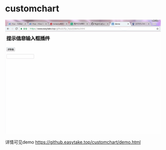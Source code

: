 # customchart

![image](https://github.com/chro008/inputtip/raw/master/demo.gif)


详情可见demo 
https://github.easytake.top/customchart/demo.html
